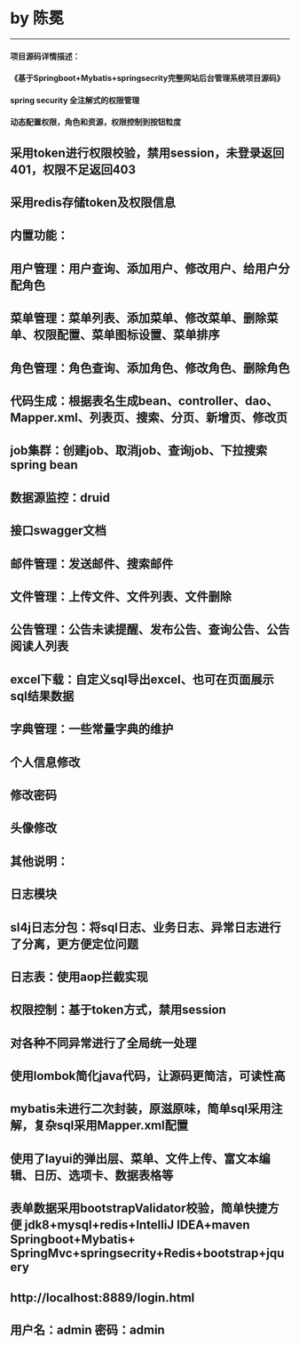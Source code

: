 # by 陈冕
***
#### 项目源码详情描述： 
#### 《基于Springboot+Mybatis+springsecrity完整网站后台管理系统项目源码》
#### spring security 全注解式的权限管理
#### 动态配置权限，角色和资源，权限控制到按钮粒度
## 采用token进行权限校验，禁用session，未登录返回401，权限不足返回403
## 采用redis存储token及权限信息
## 内置功能：
## 用户管理：用户查询、添加用户、修改用户、给用户分配角色
## 菜单管理：菜单列表、添加菜单、修改菜单、删除菜单、权限配置、菜单图标设置、菜单排序
## 角色管理：角色查询、添加角色、修改角色、删除角色
## 代码生成：根据表名生成bean、controller、dao、Mapper.xml、列表页、搜索、分页、新增页、修改页
## job集群：创建job、取消job、查询job、下拉搜索spring bean
## 数据源监控：druid
## 接口swagger文档
## 邮件管理：发送邮件、搜索邮件
## 文件管理：上传文件、文件列表、文件删除
## 公告管理：公告未读提醒、发布公告、查询公告、公告阅读人列表
## excel下载：自定义sql导出excel、也可在页面展示sql结果数据
## 字典管理：一些常量字典的维护
## 个人信息修改
## 修改密码
## 头像修改
## 其他说明：
## 日志模块
## sl4j日志分包：将sql日志、业务日志、异常日志进行了分离，更方便定位问题
## 日志表：使用aop拦截实现
## 权限控制：基于token方式，禁用session
## 对各种不同异常进行了全局统一处理
## 使用lombok简化java代码，让源码更简洁，可读性高
## mybatis未进行二次封装，原滋原味，简单sql采用注解，复杂sql采用Mapper.xml配置
## 使用了layui的弹出层、菜单、文件上传、富文本编辑、日历、选项卡、数据表格等
## 表单数据采用bootstrapValidator校验，简单快捷方便 jdk8+mysql+redis+IntelliJ IDEA+maven   Springboot+Mybatis+ SpringMvc+springsecrity+Redis+bootstrap+jquery


## http://localhost:8889/login.html
## 用户名：admin  密码：admin
